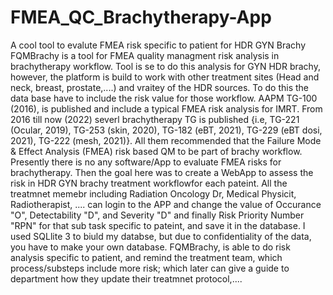 # FMEA_QC_Brachytherapy-App
A cool tool to evalute FMEA risk specific to patient for HDR GYN Brachy 
FQMBrachy is a tool for FMEA quality managment risk analysis in brachytherapy workflow. Tool is se to do this analysis for GYN HDR brachy, however, the platform is
build to work with other treatment sites (Head and neck, breast, prostate,....) and vraitey of the HDR sources. To do this the data base have to include the risk 
value for those workflow. 
AAPM TG-100 (2016), is published and include a typical FMEA risk analysis for IMRT. From 2016 till now (2022) severl brachytherapy TG is published 
{i.e, TG-221 (Ocular, 2019), TG-253 (skin, 2020), TG-182 (eBT, 2021), TG-229 (eBT dosi, 2021), TG-222 (mesh, 2021)}. All them recommended that the 
Failure Mode & Effect Analysis (FMEA) risk based QM to be part of brachy workflow. Presently there is no any software/App to evaluate FMEA risks for 
brachytherapy. Then the goal here was to create a WebApp to assess the risk in HDR GYN brachy treatment workflowfor each pateint. All the treatmnet 
memebr including Radiation Oncology Dr, Medical Physicit, Radiotherapist, .... can login to the APP and change the value of Occurance "O", Detectability
"D", and Severity "D" and finally Risk Priority Number "RPN" for that sub task specific to pateint, and save it in the database.
I used SQLlite 3 to biuld my databse, but due to confidentiality of the data, you have to make your own database. FQMBrachy, is able to do risk analysis 
specific to patient, and remind the treatment team, which process/substeps include more risk; which later can give a guide to department how they update
their treatmnet protocol,....
